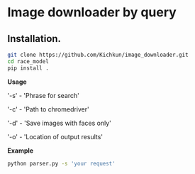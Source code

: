 # Image downloader by query

## Installation.

```bash
git clone https://github.com/Kichkun/image_downloader.git
cd race_model
pip install .
```

**Usage**

'-s' - 'Phrase for search'

'-c' - 'Path to chromedriver'

'-d' - 'Save images with faces only'

'-o' - 'Location of output results'

**Example**
```bash
python parser.py -s 'your request'
```
